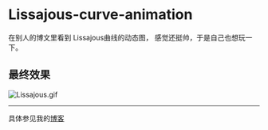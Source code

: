 # Lissajous-curve-animation

在别人的博文里看到 Lissajous曲线的动态图， 感觉还挺帅，于是自己也想玩一下。

## 最终效果
![Lissajous.gif](https://s26.postimg.org/c7a1wjlx5/image.gif)

---------------
具体参见我的[博客](http://tinyland.site/posts/2017-07-02-matlab-implementation-for-lissajous-curve-animation-demo.html)
